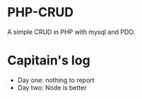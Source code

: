 # PHP-CRUD

A simple CRUD in PHP with mysql and PDO.

# Capitain's log

- Day one: nothing to report
- Day two: Node is better
